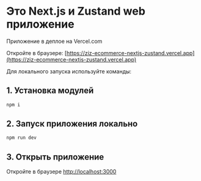 
# Это Next.js и Zustand web приложение

Приложение в деплое на Vercel.com

Откройте в браузере: [https://ziz-ecommerce-nextjs-zustand.vercel.app](https://ziz-ecommerce-nextjs-zustand.vercel.app)

Для локального запуска используйте команды:

## 1. Установка модулей

```bash
npm i
```

## 2. Запуск приложения локально

```bash
npm run dev
```
## 3. Открыть приложение

Откройте в браузере [http://localhost:3000](http://localhost:3000)


